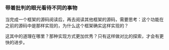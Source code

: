 ### 带着批判的眼光看待不同的事物
当完成一个框架的源码阅读后，再去阅读其他框架的源码，需要思考：这个功能在之前的源码中是那样实现的，为什么这个框架确实这样实现的？

这其中的道理在哪里？那种实现方式更加优秀？只有这样做对比的探索，才会有更快的进步。